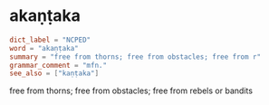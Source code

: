 # akaṇṭaka

``` toml
dict_label = "NCPED"
word = "akaṇṭaka"
summary = "free from thorns; free from obstacles; free from r"
grammar_comment = "mfn."
see_also = ["kaṇṭaka"]
```

free from thorns; free from obstacles; free from rebels or bandits

